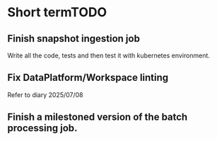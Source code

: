 # Short termTODO

## Finish snapshot ingestion job

Write all the code, tests and then test it with kubernetes environment.

## Fix DataPlatform/Workspace linting

Refer to diary 2025/07/08

## Finish a milestoned version of the batch processing job.
